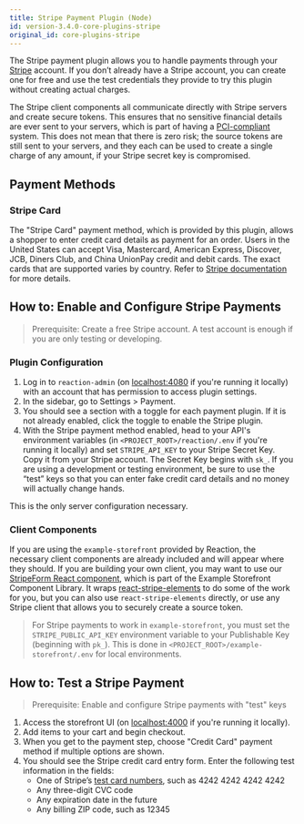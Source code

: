 ```yaml
---
title: Stripe Payment Plugin (Node)
id: version-3.4.0-core-plugins-stripe
original_id: core-plugins-stripe
---
```


The Stripe payment plugin allows you to handle payments through your [Stripe](https://stripe.com/) account. If you don’t already have a Stripe account, you can create one for free and use the test credentials they provide to try this plugin without creating actual charges.

The Stripe client components all communicate directly with Stripe servers and create secure tokens. This ensures that no sensitive financial details are ever sent to your servers, which is part of having a [PCI-compliant](https://stripe.com/docs/security#pci-dss-guidelines) system. This does not mean that there is zero risk; the source tokens are still sent to your servers, and they each can be used to create a single charge of any amount, if your Stripe secret key is compromised.

## Payment Methods

### Stripe Card
The "Stripe Card" payment method, which is provided by this plugin, allows a shopper to enter credit card details as payment for an order. Users in the United States can accept Visa, Mastercard, American Express, Discover, JCB, Diners Club, and China UnionPay credit and debit cards. The exact cards that are supported varies by country. Refer to [Stripe documentation](https://stripe.com/docs/sources/cards) for more details.

## How to: Enable and Configure Stripe Payments

> Prerequisite: Create a free Stripe account. A test account is enough if you are only testing or developing.

### Plugin Configuration

1. Log in to `reaction-admin` (on [localhost:4080](http://localhost:4080) if you're running it locally) with an account that has permission to access plugin settings.
2. In the sidebar, go to Settings > Payment.
3. You should see a section with a toggle for each payment plugin. If it is not already enabled, click the toggle to enable the Stripe plugin.
4. With the Stripe payment method enabled, head to your API's environment variables (in `<PROJECT_ROOT>/reaction/.env` if you're running it locally) and set `STRIPE_API_KEY` to your Stripe Secret Key. Copy it from your Stripe account. The Secret Key begins with `sk_`. If you are using a development or testing environment, be sure to use the “test” keys so that you can enter fake credit card details and no money will actually change hands.

This is the only server configuration necessary.

### Client Components

If you are using the `example-storefront` provided by Reaction, the necessary client components are already included and will appear where they should. If you are building your own client, you may want to use our [StripeForm React component](https://designsystem.reactioncommerce.com/#!/StripeForm), which is part of the Example Storefront Component Library. It wraps [react-stripe-elements](https://github.com/stripe/react-stripe-elements) to do some of the work for you, but you can also use `react-stripe-elements` directly, or use any Stripe client that allows you to securely create a source token.

> For Stripe payments to work in `example-storefront`, you must set the `STRIPE_PUBLIC_API_KEY` environment variable to your Publishable Key (beginning with `pk_`). This is done in `<PROJECT_ROOT>/example-storefront/.env` for local environments.


## How to: Test a Stripe Payment

> Prerequisite: Enable and configure Stripe payments with "test" keys

1. Access the storefront UI (on [localhost:4000](http://localhost:4000) if you're running it locally).
2. Add items to your cart and begin checkout.
3. When you get to the payment step, choose "Credit Card" payment method if multiple options are shown.
4. You should see the Stripe credit card entry form. Enter the following test information in the fields:
    - One of Stripe’s [test card numbers](https://stripe.com/docs/testing#cards), such as 4242 4242 4242 4242
    - Any three-digit CVC code
    - Any expiration date in the future
    - Any billing ZIP code, such as 12345
